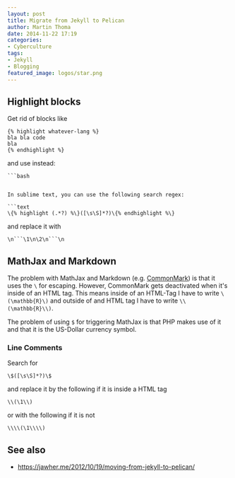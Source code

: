 ```yaml
---
layout: post
title: Migrate from Jekyll to Pelican
author: Martin Thoma
date: 2014-11-22 17:19
categories:
- Cyberculture
tags:
- Jekyll
- Blogging
featured_image: logos/star.png
---
```


## Highlight blocks

Get rid of blocks like

```text
{% highlight whatever-lang %}
bla bla code
bla
{% endhighlight %}
```

and use instead:

```text
```bash
```
```

In sublime text, you can use the following search regex:

```text
\{% highlight (.*?) %\}([\s\S]*?)\{% endhighlight %\}
```

and replace it with

```text
\n```\1\n\2\n```\n
```


## MathJax and Markdown

The problem with MathJax and Markdown (e.g. [CommonMark](http://commonmark.org/))
is that it uses the `\` for escaping. However, CommonMark gets deactivated when
it's inside of an HTML tag. This means inside of an HTML-Tag I have to write
`\(\mathbb{R}\)` and outside of and HTML tag I have to write `\\(\mathbb{R}\\)`.

The problem of using `$` for triggering MathJax is that PHP makes use of it and
that it is the US-Dollar currency symbol.

### Line Comments

Search for

```text
\$([\s\S]*?)\$
```

and replace it by the following if it is inside a HTML tag

```text
\\(\1\\)
```

or with the following if it is not

```text
\\\\(\1\\\\)
```


## See also

* https://jawher.me/2012/10/19/moving-from-jekyll-to-pelican/